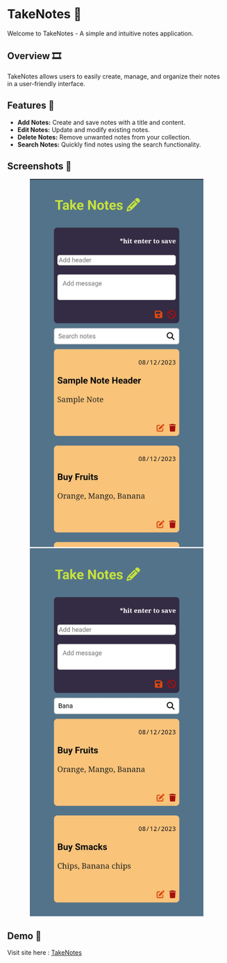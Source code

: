 # TakeNotes 📝

Welcome to TakeNotes - A simple and intuitive notes application.

## Overview 🎞️

TakeNotes allows users to easily create, manage, and organize their notes in a user-friendly interface.

## Features 🎨

- **Add Notes:** Create and save notes with a title and content.
- **Edit Notes:** Update and modify existing notes.
- **Delete Notes:** Remove unwanted notes from your collection.
- **Search Notes:** Quickly find notes using the search functionality.

## Screenshots 📸

<p align="center">
  <img src="src/assets/note-list.jpg" width="400" alt="First Image">
  <img src="src/assets/note-search.jpg" width="400" alt="Second Image">
</p>

## Demo 🚀
Visit site here : [TakeNotes](https://snap-notes.netlify.app)<!-- _blank -->
